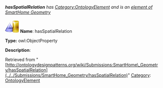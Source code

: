 ___hasSpatialRelation__ has [Category:OntologyElement](../../Category/OntologyElement "Category:OntologyElement") and is an [element of](../../Property/ElementOf "Property:ElementOf") [SmartHome Geometry](../../Submissions/SmartHome_Geometry "Submissions:SmartHome Geometry")_


  




[![ObjectProperty](../../images/thumb/c/c3/ObjectProperty.gif/45px-ObjectProperty.gif)](../../Image/ObjectProperty.gif "ObjectProperty")
__Name__: hasSpatialRelation 


__Type:__ owl:ObjectProperty 


__Description__: 





Retrieved from "[http://ontologydesignpatterns.org/wiki/Submissions:SmartHome\_Geometry/hasSpatialRelation](../../Submissions/SmartHome_Geometry/hasSpatialRelation)"
 [Category](http://ontologydesignpatterns.org/wiki/Special:Categories "Special:Categories"): [OntologyElement](../../Category/OntologyElement "Category:OntologyElement")